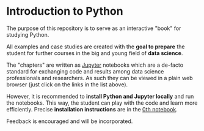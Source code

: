 # Introduction to Python

The purpose of this repository is to serve as an interactive "book" for
studying Python.

All examples and case studies are created with the **goal to prepare** the
student for further courses in the big and young field of **data science**.

The "chapters" are written as [Jupyter](https://jupyter.org/) notebooks which
are a de-facto standard for exchanging code and results among data science
professionals and researchers. As such they can be viewed in a plain web
browser (just click on the links in the list above).

However, it is recommended to **install Python and Jupyter locally** and run
the notebooks. This way, the student can play with the code and learn more
efficiently. Precise **installation instructions** are in the
[0th notebook](00_start_up.ipynb).

Feedback is encouraged and will be incorporated.
